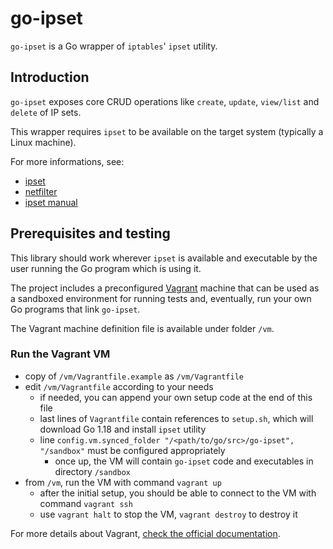 # go-ipset
`go-ipset` is a Go wrapper of `iptables`' `ipset` utility.

## Introduction
`go-ipset` exposes core CRUD operations like `create`, `update`, `view/list` and `delete` of IP sets.

This wrapper requires `ipset` to be available on the target system (typically a Linux machine).

For more informations, see:
- [ipset](https://ipset.netfilter.org)
- [netfilter](https://www.netfilter.org)
- [ipset manual](https://ipset.netfilter.org/ipset.man.html)

## Prerequisites and testing
This library should work wherever `ipset` is available and executable by the user running the Go program which is using it.

The project includes a preconfigured [Vagrant](https://www.vagrantup.com) machine that can be used as a sandboxed environment for running tests and, eventually, run your own Go programs that link `go-ipset`.

The Vagrant machine definition file is available under folder `/vm`.

### Run the Vagrant VM
- copy of `/vm/Vagrantfile.example` as `/vm/Vagrantfile`
- edit `/vm/Vagrantfile` according to your needs
  - if needed, you can append your own setup code at the end of this file
  - last lines of `Vagrantfile` contain references to `setup.sh`, which will download Go 1.18 and install `ipset` utility
  - line `config.vm.synced_folder "/<path/to/go/src>/go-ipset", "/sandbox"` must be configured appropriately
    - once up, the VM will contain `go-ipset` code and executables in directory `/sandbox`
- from `/vm`, run the VM with command `vagrant up`
  - after the initial setup, you should be able to connect to the VM with command `vagrant ssh`
  - use `vagrant halt` to stop the VM, `vagrant destroy` to destroy it

For more details about Vagrant, [check the official documentation](https://www.vagrantup.com/docs/installation).
